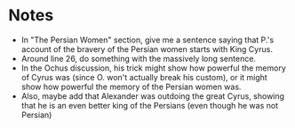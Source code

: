 # Notes

- In "The Persian Women" section, give me a sentence saying that P.'s account of the bravery of the Persian women starts with King Cyrus.
- Around line 26, do something with the massively long sentence.
- In the Ochus discussion, his trick might show how powerful the memory of Cyrus was (since O. won't actually break his custom), or it might show how powerful the memory of the Persian women was.
- Also, maybe add that Alexander was outdoing the great Cyrus, showing that he is an even better king of the Persians (even though he was not Persian)
